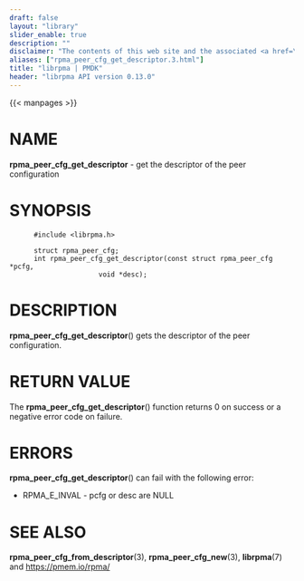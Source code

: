 ```yaml
---
draft: false
layout: "library"
slider_enable: true
description: ""
disclaimer: "The contents of this web site and the associated <a href=\"https://github.com/pmem\">GitHub repositories</a> are BSD-licensed open source."
aliases: ["rpma_peer_cfg_get_descriptor.3.html"]
title: "librpma | PMDK"
header: "librpma API version 0.13.0"
---
```

{{< manpages >}}

[comment]: <> (SPDX-License-Identifier: BSD-3-Clause)
[comment]: <> (Copyright 2020-2022, Intel Corporation)

NAME
====

**rpma\_peer\_cfg\_get\_descriptor** - get the descriptor of the peer
configuration

SYNOPSIS
========

          #include <librpma.h>

          struct rpma_peer_cfg;
          int rpma_peer_cfg_get_descriptor(const struct rpma_peer_cfg *pcfg,
                          void *desc);

DESCRIPTION
===========

**rpma\_peer\_cfg\_get\_descriptor**() gets the descriptor of the peer
configuration.

RETURN VALUE
============

The **rpma\_peer\_cfg\_get\_descriptor**() function returns 0 on success
or a negative error code on failure.

ERRORS
======

**rpma\_peer\_cfg\_get\_descriptor**() can fail with the following
error:

-   RPMA\_E\_INVAL - pcfg or desc are NULL

SEE ALSO
========

**rpma\_peer\_cfg\_from\_descriptor**(3), **rpma\_peer\_cfg\_new**(3),
**librpma**(7) and https://pmem.io/rpma/
